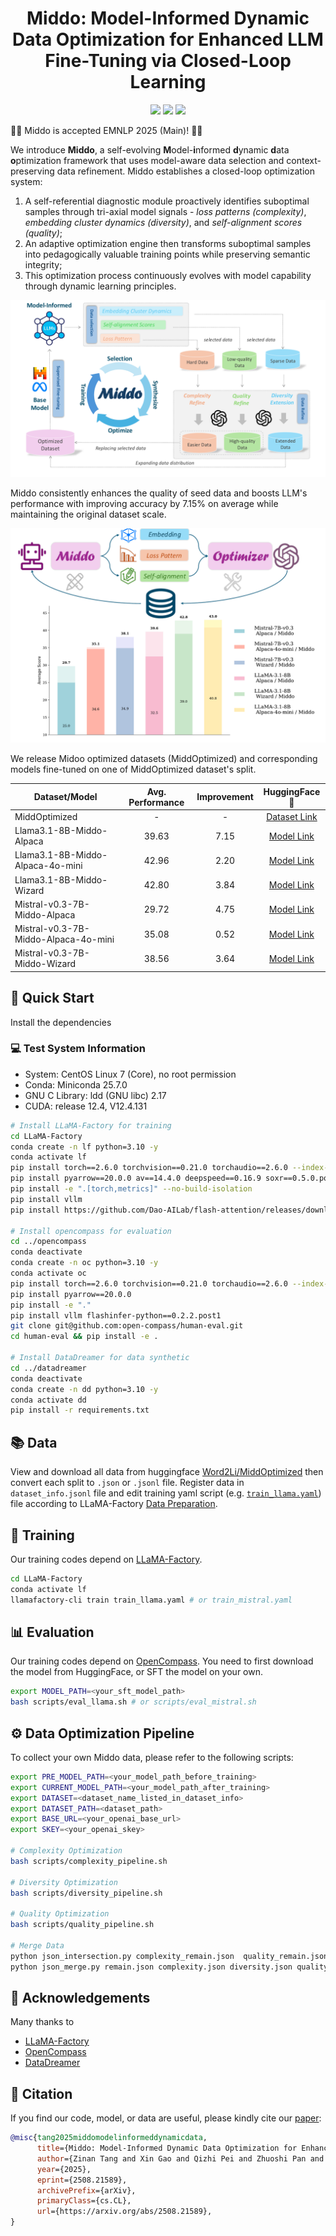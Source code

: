 <p align="center">
<h1 align="center">Middo: Model-Informed Dynamic Data Optimization for Enhanced LLM Fine-Tuning via Closed-Loop Learning</h1>

<p align="center">
    <a href="https://arxiv.org/abs/2508.21589"><img src="https://img.shields.io/badge/📄-Paper-red"></a>
    <a href="https://github.com/Word2VecT/Middo/blob/main/LICENSE"><img src="https://img.shields.io/github/license/Word2VecT/Middo"></a>
    <a href="https://huggingface.co/collections/Word2Li/middo-68c27d3b42f79febf7f6312c"><img src="https://img.shields.io/badge/🤗 HuggingFace-Data & Models-green"></a>
</p>

🎉🎉 Middo is accepted EMNLP 2025 (Main)! 🎉🎉

We introduce **Middo**, a self-evolving **M**odel-**i**nformed **d**ynamic **d**ata **o**ptimization framework that uses model-aware data selection and context-preserving data refinement. Middo establishes a closed-loop optimization system:

1. A self-referential diagnostic module proactively identifies suboptimal samples through tri-axial model signals - *loss patterns (complexity)*, *embedding cluster dynamics (diversity)*, and *self-alignment scores (quality)*;
2. An adaptive optimization engine then transforms suboptimal samples into pedagogically valuable training points while preserving semantic integrity;
3. This optimization process continuously evolves with model capability through dynamic learning principles.

![Middo](imgs/Middo.png)

Middo consistently enhances the quality of seed data and boosts LLM's performance with improving accuracy by $7.15\%$ on average while maintaining the original dataset scale.

![Result](imgs/result.png)

We release Midoo optimized datasets (MiddOptimized) and corresponding models fine-tuned on one of MiddOptimized dataset's split.

| Dataset/Model | Avg. Performance | Improvement | HuggingFace🤗 |
| - | :-: | :-: | :-: |
| MiddOptimized | - | - | [Dataset Link](https://huggingface.co/datasets/Word2Li/MiddOptimized) |
| Llama3.1-8B-Middo-Alpaca | $39.63$ | $7.15$ | [Model Link](https://huggingface.co/Word2Li/Llama3.1-8B-Middo-Alpaca) |
| Llama3.1-8B-Middo-Alpaca-4o-mini | $42.96$ | $2.20$ | [Model Link](https://huggingface.co/Word2Li/Llama3.1-8B-Middo-Alpaca-4o-mini) |
| Llama3.1-8B-Middo-Wizard | $42.80$ | $3.84$ | [Model Link](https://huggingface.co/Word2Li/Llama3.1-8B-Middo-Wizard) |
| Mistral-v0.3-7B-Middo-Alpaca | $29.72$ | $4.75$ | [Model Link](https://huggingface.co/Word2Li/Mistral-v0.3-Middo-Alpaca) |
| Mistral-v0.3-7B-Middo-Alpaca-4o-mini | $35.08$ | $0.52$ | [Model Link](https://huggingface.co/Word2Li/Mistral-v0.3-Middo-Alpaca-4o-mini) |
| Mistral-v0.3-7B-Middo-Wizard | $38.56$ | $3.64$ | [Model Link](https://huggingface.co/Word2Li/Mistral-v0.3-Middo-Wizard) |

## 🎯 Quick Start

Install the dependencies

### 💻 Test System Information

- System: CentOS Linux 7 (Core), no root permission
- Conda: Miniconda 25.7.0
- GNU C Library: ldd (GNU libc) 2.17
- CUDA: release 12.4, V12.4.131

```bash
# Install LLaMA-Factory for training
cd LLaMA-Factory
conda create -n lf python=3.10 -y
conda activate lf
pip install torch==2.6.0 torchvision==0.21.0 torchaudio==2.6.0 --index-url https://download.pytorch.org/whl/cu124
pip install pyarrow==20.0.0 av==14.4.0 deepspeed==0.16.9 soxr==0.5.0.post1 Cython scikit-build-core setuptools_scm
pip install -e ".[torch,metrics]" --no-build-isolation
pip install vllm
pip install https://github.com/Dao-AILab/flash-attention/releases/download/v2.7.4.post1/flash_attn-2.7.4.post1+cu12torch2.4cxx11abiFALSE-cp310-cp310-linux_x86_64.whl

# Install opencompass for evaluation
cd ../opencompass
conda deactivate
conda create -n oc python=3.10 -y
conda activate oc
pip install torch==2.6.0 torchvision==0.21.0 torchaudio==2.6.0 --index-url https://download.pytorch.org/whl/cu124
pip install pyarrow==20.0.0
pip install -e "."
pip install vllm flashinfer-python==0.2.2.post1
git clone git@github.com:open-compass/human-eval.git
cd human-eval && pip install -e .

# Install DataDreamer for data synthetic
cd ../datadreamer
conda deactivate
conda create -n dd python=3.10 -y
conda activate dd
pip install -r requirements.txt
```

## 📚 Data

View and download all data from huggingface [Word2Li/MiddOptimized](https://huggingface.co/datasets/Word2Li/MiddOptimized) then convert each split to `.json` or `.jsonl` file. Register data in `dataset_info.jsonl` file and edit training yaml script (e.g. [`train_llama.yaml`](scripts/train_llama.yaml)) file according to LLaMA-Factory [Data Preparation](https://github.com/hiyouga/LLaMA-Factory#data-preparation).

## 🤖 Training

Our training codes depend on [LLaMA-Factory](https://github.com/hiyouga/LLaMA-Factory).

```bash
cd LLaMA-Factory
conda activate lf
llamafactory-cli train train_llama.yaml # or train_mistral.yaml
```

## 📊 Evaluation

Our training codes depend on [OpenCompass](https://github.com/hiyouga/LLaMA-Factory). You need to first download the model from HuggingFace, or SFT the model on your own.

```bash
export MODEL_PATH=<your_sft_model_path>
bash scripts/eval_llama.sh # or scripts/eval_mistral.sh
```

## ⚙️ Data Optimization Pipeline

To collect your own Middo data, please refer to the following scripts:

```bash
export PRE_MODEL_PATH=<your_model_path_before_training>
export CURRENT_MODEL_PATH=<your_model_path_after_training>
export DATASET=<dataset_name_listed_in_dataset_info>
export DATASET_PATH=<dataset_path>
export BASE_URL=<your_openai_base_url>
export SKEY=<your_openai_skey>

# Complexity Optimization
bash scripts/complexity_pipeline.sh

# Diversity Optimization
bash scripts/diversity_pipeline.sh

# Quality Optimization
bash scripts/quality_pipeline.sh

# Merge Data
python json_intersection.py complexity_remain.json  quality_remain.json -o remain.json
python json_merge.py remain.json complexity.json diversity.json quality.json  -o optimized.json
```

## 🙏 Acknowledgements

Many thanks to

- [LLaMA-Factory](https://github.com/hiyouga/LLaMA-Factory/tree/main)
- [OpenCompass](https://github.com/open-compass/opencompass)
- [DataDreamer](https://github.com/datadreamer-dev/DataDreamer)

## 📝 Citation

If you find our code, model, or data are useful, please kindly cite our [paper](https://arxiv.org/abs/2508.21589):

```bibtex
@misc{tang2025middomodelinformeddynamicdata,
      title={Middo: Model-Informed Dynamic Data Optimization for Enhanced LLM Fine-Tuning via Closed-Loop Learning}, 
      author={Zinan Tang and Xin Gao and Qizhi Pei and Zhuoshi Pan and Mengzhang Cai and Jiang Wu and Conghui He and Lijun Wu},
      year={2025},
      eprint={2508.21589},
      archivePrefix={arXiv},
      primaryClass={cs.CL},
      url={https://arxiv.org/abs/2508.21589}, 
}
```
